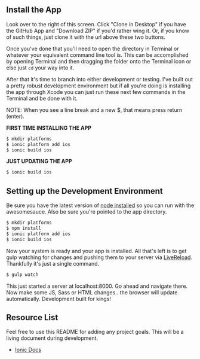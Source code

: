 ## Install the App

Look over to the right of this screen. Click "Clone in Desktop" if you have the GitHub App and "Download ZIP" if you'd rather wing it. Or, if you know of such things, just clone it with the url above these two buttons.

Once you've done that you'll need to open the directory in Terminal or whatever your equivalent command line tool is. This can be accomplished by opening Terminal and then dragging the folder onto the Terminal icon or else just `cd` your way into it.

After that it's time to branch into either development or testing. I've built out a pretty robust development environment but if all you're doing is installing the app through Xcode you can just run these next few commands in the Terminal and be done with it.

NOTE: When you see a line break and a new $, that means press return (enter).

**FIRST TIME INSTALLING THE APP**
```bash
$ mkdir platforms
$ ionic platform add ios
$ ionic build ios
```

**JUST UPDATING THE APP**
```bash
$ ionic build ios
```

## Setting up the Development Environment

Be sure you have the latest version of [node installed](http://nodejs.org) so you can run with the awesomesauce. Also be sure you're pointed to the app directory.

```bash
$ mkdir platforms
$ npm install
$ ionic platform add ios
$ ionic build ios
```

Now your system is ready and your app is installed. All that's left is to get gulp watching for changes and pushing them to your server via [LiveReload](http://livereload.com). Thankfully it's just a single command.

```bash
$ gulp watch
```

This just started a server at localhost:8000. Go ahead and navigate there. Now make some JS, Sass or HTML changes.. the browser will update automatically. Development built for kings!

## Resource List

Feel free to use this README for adding any project goals. This will be a living document during development.

- [Ionic Docs](http://ionicframework.com/docs/)